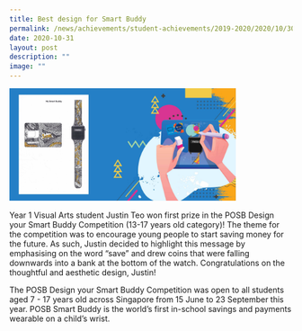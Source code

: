 ```yaml
---
title: Best design for Smart Buddy
permalink: /news/achievements/student-achievements/2019-2020/2020/10/30/best-design-for-smart-buddy/
date: 2020-10-31
layout: post
description: ""
image: ""
---
```

<img style="width:80%" src="/images/justin-teo-won-posb-smart-buddy-design-competition.jpg">

Year 1 Visual Arts student Justin Teo won first prize in the POSB Design your Smart Buddy Competition (13-17 years old category)! The theme for the competition was to encourage young people to start saving money for the future. As such, Justin decided to highlight this message by emphasising on the word “save” and drew coins that were falling downwards into a bank at the bottom of the watch. Congratulations on the thoughtful and aesthetic design, Justin!

  

The POSB Design your Smart Buddy Competition was open to all students aged 7 - 17 years old across Singapore from 15 June to 23 September this year. POSB Smart Buddy is the world’s first in-school savings and payments wearable on a child’s wrist.